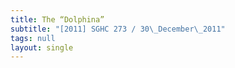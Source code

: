 ```yaml
---
title: The “Dolphina”
subtitle: "[2011] SGHC 273 / 30\_December\_2011"
tags: null
layout: single
---
```


